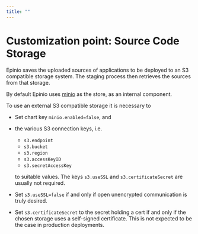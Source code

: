 ```yaml
---
title: ""
---
```


# Customization point: Source Code Storage

Epinio saves the uploaded sources of applications to be deployed to an S3 compatible
storage system. The staging process then retrieves the sources from that storage.

By default Epinio uses [minio](https://min.io/) as the store, as an internal component.

To use an external S3 compatible storage it is necessary to

  - Set chart key `minio.enabled=false`, and
  - the various S3 connection keys, i.e.

      - `s3.endpoint`
      - `s3.bucket`
      - `s3.region`
      - `s3.accessKeyID`
      - `s3.secretAccessKey`

    to suitable values. The keys `s3.useSSL` and `s3.certificateSecret` are usually not
    required.

  - Set `s3.useSSL=false` if and only if open unencrypted communication is truly desired.

  - Set `s3.certificateSecret` to the secret holding a cert if and only if the chosen
    storage uses a self-signed certificate. This is not expected to be the case in
    production deployments.
